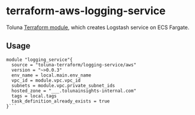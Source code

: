 # terraform-aws-logging-service
Toluna [Terraform module](https://registry.terraform.io/modules/toluna-terraform/logging-service/aws/latest), which creates Logstash service on ECS Fargate.

## Usage
```
module "logging_service"{
  source = "toluna-terraform/logging-service/aws"
  version = "~>0.0.3"
  env_name = local.main.env_name
  vpc_id = module.vpc.vpc_id
  subnets = module.vpc.private_subnet_ids
  hosted_zone = "___.tolunainsights-internal.com"
  tags = local.tags
  task_definition_already_exists = true
}```
